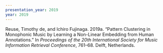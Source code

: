 ```yaml
---
presentation_year: 2019
year: 2019
---
```


Reuse, Timothy de, and Ichiro Fujinaga. 2019a. “Pattern Clustering in Monophonic Music by Learning a Non-Linear Embedding from Human Annotations.” In <i>Proceedings of the 20th International Society for Music Information Retrieval Conference</i>, 761–68. Delft, Netherlands.